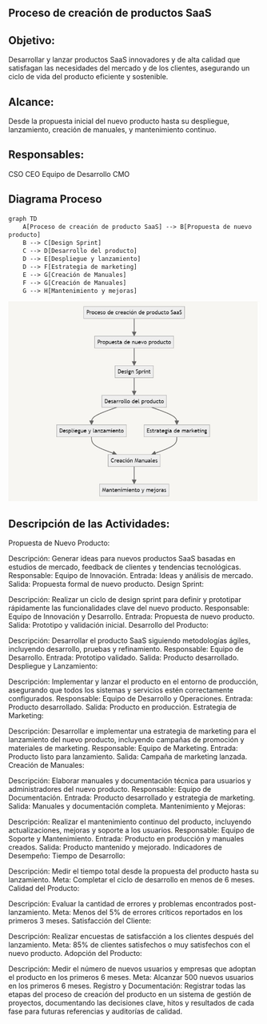 ## Proceso de creación de productos SaaS

## Objetivo:
Desarrollar y lanzar productos SaaS innovadores y de alta calidad que satisfagan las necesidades del mercado y de los clientes, asegurando un ciclo de vida del producto eficiente y sostenible.

## Alcance:
Desde la propuesta inicial del nuevo producto hasta su despliegue, lanzamiento, creación de manuales, y mantenimiento continuo.

## Responsables:
CSO
CEO
Equipo de Desarrollo
CMO
## Diagrama Proceso
```mermaid
graph TD
    A[Proceso de creación de producto SaaS] --> B[Propuesta de nuevo producto]
    B --> C[Design Sprint]
    C --> D[Desarrollo del producto]
    D --> E[Despliegue y lanzamiento]
    D --> F[Estrategia de marketing]
    E --> G[Creación de Manuales]
    F --> G[Creación de Manuales]
    G --> H[Mantenimiento y mejoras]
```

![Diagrama del Proceso](../public/procesos/proceso-creacion-productos-saas.jpg)

## Descripción de las Actividades:
Propuesta de Nuevo Producto:

Descripción: Generar ideas para nuevos productos SaaS basadas en estudios de mercado, feedback de clientes y tendencias tecnológicas.
Responsable: Equipo de Innovación.
Entrada: Ideas y análisis de mercado.
Salida: Propuesta formal de nuevo producto.
Design Sprint:

Descripción: Realizar un ciclo de design sprint para definir y prototipar rápidamente las funcionalidades clave del nuevo producto.
Responsable: Equipo de Innovación y Desarrollo.
Entrada: Propuesta de nuevo producto.
Salida: Prototipo y validación inicial.
Desarrollo del Producto:

Descripción: Desarrollar el producto SaaS siguiendo metodologías ágiles, incluyendo desarrollo, pruebas y refinamiento.
Responsable: Equipo de Desarrollo.
Entrada: Prototipo validado.
Salida: Producto desarrollado.
Despliegue y Lanzamiento:

Descripción: Implementar y lanzar el producto en el entorno de producción, asegurando que todos los sistemas y servicios estén correctamente configurados.
Responsable: Equipo de Desarrollo y Operaciones.
Entrada: Producto desarrollado.
Salida: Producto en producción.
Estrategia de Marketing:

Descripción: Desarrollar e implementar una estrategia de marketing para el lanzamiento del nuevo producto, incluyendo campañas de promoción y materiales de marketing.
Responsable: Equipo de Marketing.
Entrada: Producto listo para lanzamiento.
Salida: Campaña de marketing lanzada.
Creación de Manuales:

Descripción: Elaborar manuales y documentación técnica para usuarios y administradores del nuevo producto.
Responsable: Equipo de Documentación.
Entrada: Producto desarrollado y estrategia de marketing.
Salida: Manuales y documentación completa.
Mantenimiento y Mejoras:

Descripción: Realizar el mantenimiento continuo del producto, incluyendo actualizaciones, mejoras y soporte a los usuarios.
Responsable: Equipo de Soporte y Mantenimiento.
Entrada: Producto en producción y manuales creados.
Salida: Producto mantenido y mejorado.
Indicadores de Desempeño:
Tiempo de Desarrollo:

Descripción: Medir el tiempo total desde la propuesta del producto hasta su lanzamiento.
Meta: Completar el ciclo de desarrollo en menos de 6 meses.
Calidad del Producto:

Descripción: Evaluar la cantidad de errores y problemas encontrados post-lanzamiento.
Meta: Menos del 5% de errores críticos reportados en los primeros 3 meses.
Satisfacción del Cliente:

Descripción: Realizar encuestas de satisfacción a los clientes después del lanzamiento.
Meta: 85% de clientes satisfechos o muy satisfechos con el nuevo producto.
Adopción del Producto:

Descripción: Medir el número de nuevos usuarios y empresas que adoptan el producto en los primeros 6 meses.
Meta: Alcanzar 500 nuevos usuarios en los primeros 6 meses.
Registro y Documentación:
Registrar todas las etapas del proceso de creación del producto en un sistema de gestión de proyectos, documentando las decisiones clave, hitos y resultados de cada fase para futuras referencias y auditorías de calidad.